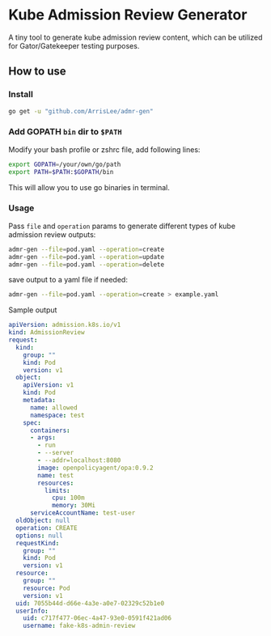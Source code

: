 # Kube Admission Review Generator
A tiny tool to generate kube admission review content, which can be utilized for Gator/Gatekeeper testing purposes.

## How to use

### Install

```sh
go get -u "github.com/ArrisLee/admr-gen"
```

### Add GOPATH `bin` dir to `$PATH`
Modify your bash profile or zshrc file, add following lines:

```sh
export GOPATH=/your/own/go/path
export PATH=$PATH:$GOPATH/bin

```
This will allow you to use go binaries in terminal.


### Usage

Pass `file` and `operation` params to generate different types of kube admission review outputs:

```sh
admr-gen --file=pod.yaml --operation=create
admr-gen --file=pod.yaml --operation=update
admr-gen --file=pod.yaml --operation=delete
```
save output to a yaml file if needed:

```sh
admr-gen --file=pod.yaml --operation=create > example.yaml
```

Sample output

```yaml
apiVersion: admission.k8s.io/v1
kind: AdmissionReview
request:
  kind:
    group: ""
    kind: Pod
    version: v1
  object:
    apiVersion: v1
    kind: Pod
    metadata:
      name: allowed
      namespace: test
    spec:
      containers:
      - args:
        - run
        - --server
        - --addr=localhost:8080
        image: openpolicyagent/opa:0.9.2
        name: test
        resources:
          limits:
            cpu: 100m
            memory: 30Mi
      serviceAccountName: test-user
  oldObject: null
  operation: CREATE
  options: null
  requestKind:
    group: ""
    kind: Pod
    version: v1
  resource:
    group: ""
    resource: Pod
    version: v1
  uid: 7055b44d-d66e-4a3e-a0e7-02329c52b1e0
  userInfo:
    uid: c717f477-06ec-4a47-93e0-0591f421ad06
    username: fake-k8s-admin-review
```